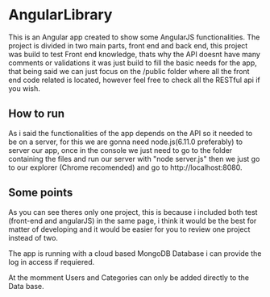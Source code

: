 # AngularLibrary
This is an Angular app created to show some AngularJS functionalities. The project is divided in two main parts, front end and back end, this project was build to test Front end knowledge, thats why the API doesnt have many comments or validations it was just build to fill the basic needs for the app, that being said we can just focus on the /public folder where all the front end code related is located, however feel free to check all the RESTful api if you wish.

## How to run
As i said the functionalities of the app depends on the API so it needed to be on a server, for this we are gonna need node.js(6.11.0 preferably) to server our app, once in the console we just need to go to the folder containing the files and run our server with "node server.js" then we just go to our explorer (Chrome recomended) and go to http://localhost:8080.

## Some points
As you can see theres only one project, this is because i included both test (front-end and angularJS) in the same page, i think it would be the best for matter of developing and it would be easier for you to review one project instead of two.

The app is running with a cloud based MongoDB Database i can provide the log in access if requiered.

At the momment Users and Categories can only be added directly to the Data base.

